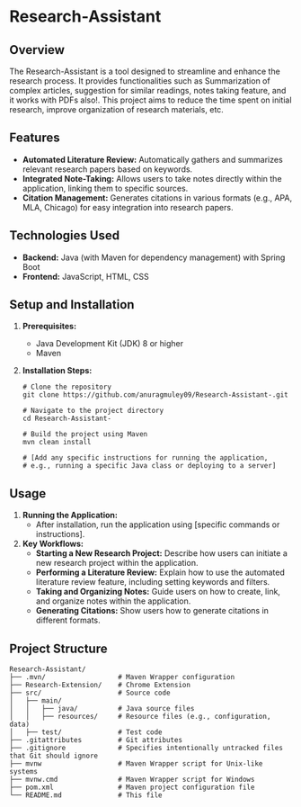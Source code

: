 # Research-Assistant

## Overview

The Research-Assistant is a tool designed to streamline and enhance the research process. 
It provides functionalities such as Summarization of complex articles, suggestion for similar readings, notes taking feature, and it works with PDFs also!. 
This project aims to reduce the time spent on initial research, improve organization of research materials, etc.
## Features

*   **Automated Literature Review:** Automatically gathers and summarizes relevant research papers based on keywords.
*   **Integrated Note-Taking:** Allows users to take notes directly within the application, linking them to specific sources.
*   **Citation Management:** Generates citations in various formats (e.g., APA, MLA, Chicago) for easy integration into research papers.


## Technologies Used

*   **Backend:** Java (with Maven for dependency management) with Spring Boot
*   **Frontend:** JavaScript, HTML, CSS


## Setup and Installation

1.  **Prerequisites:**
    *   Java Development Kit (JDK) 8 or higher
    *   Maven

2.  **Installation Steps:**

    ```
    # Clone the repository
    git clone https://github.com/anuragmuley09/Research-Assistant-.git

    # Navigate to the project directory
    cd Research-Assistant-

    # Build the project using Maven
    mvn clean install

    # [Add any specific instructions for running the application,
    # e.g., running a specific Java class or deploying to a server]
    ```

## Usage

1.  **Running the Application:**
    *   After installation, run the application using [specific commands or instructions].
2.  **Key Workflows:**
    *   **Starting a New Research Project:** Describe how users can initiate a new research project within the application.
    *   **Performing a Literature Review:** Explain how to use the automated literature review feature, including setting keywords and filters.
    *   **Taking and Organizing Notes:** Guide users on how to create, link, and organize notes within the application.
    *   **Generating Citations:** Show users how to generate citations in different formats.

## Project Structure

```
Research-Assistant/
├── .mvn/                  # Maven Wrapper configuration
├── Research-Extension/    # Chrome Extension 
├── src/                   # Source code
│   ├── main/
│   │   ├── java/          # Java source files
│   │   ├── resources/     # Resource files (e.g., configuration, data)
│   ├── test/              # Test code
├── .gitattributes         # Git attributes
├── .gitignore             # Specifies intentionally untracked files that Git should ignore
├── mvnw                   # Maven Wrapper script for Unix-like systems
├── mvnw.cmd               # Maven Wrapper script for Windows
├── pom.xml                # Maven project configuration file
└── README.md              # This file
```
